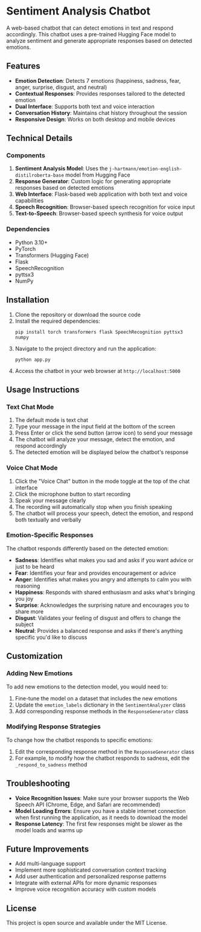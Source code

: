 # Sentiment Analysis Chatbot

A web-based chatbot that can detect emotions in text and respond accordingly. This chatbot uses a pre-trained Hugging Face model to analyze sentiment and generate appropriate responses based on detected emotions.

## Features

- **Emotion Detection**: Detects 7 emotions (happiness, sadness, fear, anger, surprise, disgust, and neutral)
- **Contextual Responses**: Provides responses tailored to the detected emotion
- **Dual Interface**: Supports both text and voice interaction
- **Conversation History**: Maintains chat history throughout the session
- **Responsive Design**: Works on both desktop and mobile devices

## Technical Details

### Components

1. **Sentiment Analysis Model**: Uses the `j-hartmann/emotion-english-distilroberta-base` model from Hugging Face
2. **Response Generator**: Custom logic for generating appropriate responses based on detected emotions
3. **Web Interface**: Flask-based web application with both text and voice capabilities
4. **Speech Recognition**: Browser-based speech recognition for voice input
5. **Text-to-Speech**: Browser-based speech synthesis for voice output

### Dependencies

- Python 3.10+
- PyTorch
- Transformers (Hugging Face)
- Flask
- SpeechRecognition
- pyttsx3
- NumPy

## Installation

1. Clone the repository or download the source code
2. Install the required dependencies:
   ```
   pip install torch transformers flask SpeechRecognition pyttsx3 numpy
   ```
3. Navigate to the project directory and run the application:
   ```
   python app.py
   ```
4. Access the chatbot in your web browser at `http://localhost:5000`

## Usage Instructions

### Text Chat Mode

1. The default mode is text chat
2. Type your message in the input field at the bottom of the screen
3. Press Enter or click the send button (arrow icon) to send your message
4. The chatbot will analyze your message, detect the emotion, and respond accordingly
5. The detected emotion will be displayed below the chatbot's response

### Voice Chat Mode

1. Click the "Voice Chat" button in the mode toggle at the top of the chat interface
2. Click the microphone button to start recording
3. Speak your message clearly
4. The recording will automatically stop when you finish speaking
5. The chatbot will process your speech, detect the emotion, and respond both textually and verbally

### Emotion-Specific Responses

The chatbot responds differently based on the detected emotion:

- **Sadness**: Identifies what makes you sad and asks if you want advice or just to be heard
- **Fear**: Identifies your fear and provides encouragement or advice
- **Anger**: Identifies what makes you angry and attempts to calm you with reasoning
- **Happiness**: Responds with shared enthusiasm and asks what's bringing you joy
- **Surprise**: Acknowledges the surprising nature and encourages you to share more
- **Disgust**: Validates your feeling of disgust and offers to change the subject
- **Neutral**: Provides a balanced response and asks if there's anything specific you'd like to discuss

## Customization

### Adding New Emotions

To add new emotions to the detection model, you would need to:
1. Fine-tune the model on a dataset that includes the new emotions
2. Update the `emotion_labels` dictionary in the `SentimentAnalyzer` class
3. Add corresponding response methods in the `ResponseGenerator` class

### Modifying Response Strategies

To change how the chatbot responds to specific emotions:
1. Edit the corresponding response method in the `ResponseGenerator` class
2. For example, to modify how the chatbot responds to sadness, edit the `_respond_to_sadness` method

## Troubleshooting

- **Voice Recognition Issues**: Make sure your browser supports the Web Speech API (Chrome, Edge, and Safari are recommended)
- **Model Loading Errors**: Ensure you have a stable internet connection when first running the application, as it needs to download the model
- **Response Latency**: The first few responses might be slower as the model loads and warms up

## Future Improvements

- Add multi-language support
- Implement more sophisticated conversation context tracking
- Add user authentication and personalized response patterns
- Integrate with external APIs for more dynamic responses
- Improve voice recognition accuracy with custom models

## License

This project is open source and available under the MIT License.
